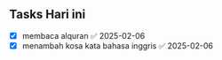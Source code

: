 ## Tasks Hari ini
- [x] membaca alquran ✅ 2025-02-06
- [x] menambah kosa kata bahasa inggris ✅ 2025-02-06